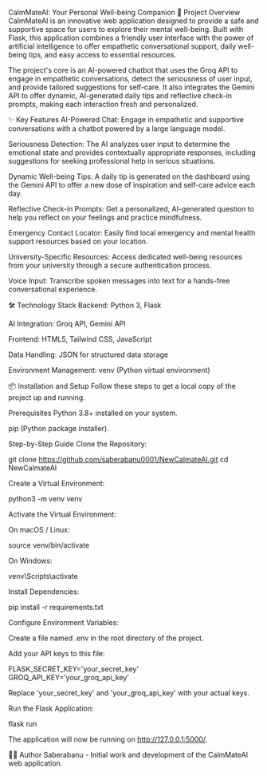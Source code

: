 CalmMateAI: Your Personal Well-being Companion
🚀 Project Overview
CalmMateAI is an innovative web application designed to provide a safe and supportive space for users to explore their mental well-being. Built with Flask, this application combines a friendly user interface with the power of artificial intelligence to offer empathetic conversational support, daily well-being tips, and easy access to essential resources.

The project's core is an AI-powered chatbot that uses the Groq API to engage in empathetic conversations, detect the seriousness of user input, and provide tailored suggestions for self-care. It also integrates the Gemini API to offer dynamic, AI-generated daily tips and reflective check-in prompts, making each interaction fresh and personalized.

✨ Key Features
AI-Powered Chat: Engage in empathetic and supportive conversations with a chatbot powered by a large language model.

Seriousness Detection: The AI analyzes user input to determine the emotional state and provides contextually appropriate responses, including suggestions for seeking professional help in serious situations.

Dynamic Well-being Tips: A daily tip is generated on the dashboard using the Gemini API to offer a new dose of inspiration and self-care advice each day.

Reflective Check-in Prompts: Get a personalized, AI-generated question to help you reflect on your feelings and practice mindfulness.

Emergency Contact Locator: Easily find local emergency and mental health support resources based on your location.

University-Specific Resources: Access dedicated well-being resources from your university through a secure authentication process.

Voice Input: Transcribe spoken messages into text for a hands-free conversational experience.

🛠️ Technology Stack
Backend: Python 3, Flask

AI Integration: Groq API, Gemini API

Frontend: HTML5, Tailwind CSS, JavaScript

Data Handling: JSON for structured data storage

Environment Management: venv (Python virtual environment)

📦 Installation and Setup
Follow these steps to get a local copy of the project up and running.

Prerequisites
Python 3.8+ installed on your system.

pip (Python package installer).

Step-by-Step Guide
Clone the Repository:

git clone https://github.com/saberabanu0001/NewCalmateAI.git
cd NewCalmateAI

Create a Virtual Environment:

python3 -m venv venv

Activate the Virtual Environment:

On macOS / Linux:

source venv/bin/activate

On Windows:

venv\Scripts\activate

Install Dependencies:

pip install -r requirements.txt

Configure Environment Variables:

Create a file named .env in the root directory of the project.

Add your API keys to this file:

FLASK_SECRET_KEY='your_secret_key'
GROQ_API_KEY='your_groq_api_key'

Replace 'your_secret_key' and 'your_groq_api_key' with your actual keys.

Run the Flask Application:

flask run

The application will now be running on http://127.0.0.1:5000/.

🧑‍💻 Author
Saberabanu - Initial work and development of the CalmMateAI web application.

